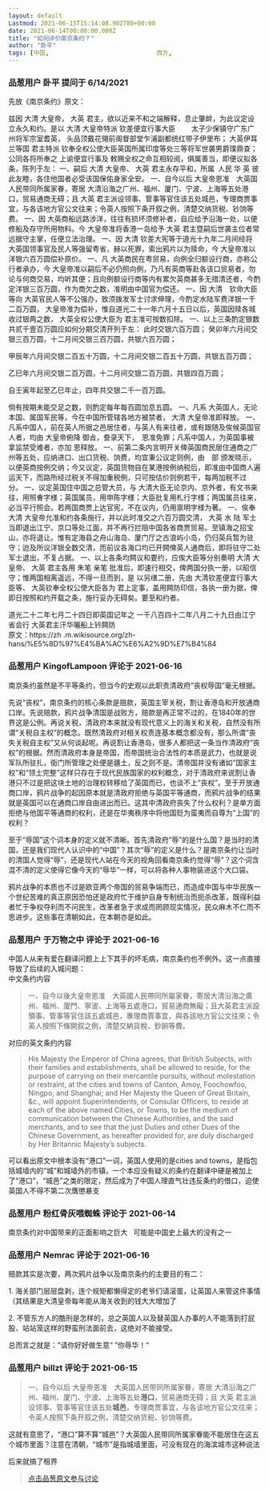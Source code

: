 ```yaml
---
layout: default
Lastmod: 2021-06-15T15:14:08.902788+00:00
date: 2021-06-14T00:00:00.000Z
title: "如何评价南京条约？"
author: "卧平"
tags: [中国,								西方,								如何评价X]
---
```



### 品葱用户 **卧平** 提问于 6/14/2021
    
先放《南京条约》原文：  
  
兹因 大清 大皇帝， 大英 君主，欲以近来不和之端解释，息止肇衅，为此议定设立永久和约。是以 大清 大皇帝特派 钦差便宜行事大臣　　 太子少保镇守广东广州将军宗室耆英， 头品顶戴花翎前阁督部堂乍浦副都统红带子伊里布； 大英伊耳兰等国 君主特派 钦奉全权公使大臣英国所属印度等处三等将军世袭男爵璞鼎查； 公同各将所奉之 上谕便宜行事及 敕赐全权之命互相较阅，俱属善当，即便议拟各条，陈列于左： 一、嗣后 大清 大皇帝、 大英 君主永存平和，所属 人民 华 英 彼此友睦，各住他国者必受该国保佑身家全安。 一、自今以后 大皇帝恩准　大英国人民带同所属家眷，寄居 大清沿海之广州、福州、厦门、宁波、上海等五处港口，贸易通商无碍；且 大英 君主派设领事、管事等官住该五处城邑，专理商贾事宜，与各该地方官公文往来；令英人按照下条开叙之例，清楚交纳货税、钞饷等费。 一、因 大英商船远路涉洋，往往有损坏须修补者，自应给予沿海一处，以便修船及存守所用物料。今 大皇帝准将香港一岛给予 大英 君主暨嗣后世袭主位者常远据守主掌，任便立法治理。 一、因 大清 钦差大宪等于道光十九年二月间经将 大英国领事官及民人等强留粤省，赫以死罪，索出鸦片以为赎命，今 大皇帝准以洋银六百万圆偿补原价。 一、凡 大英商民在粤贸易，向例全归额设行商，亦称公行者承办，今 大皇帝准以嗣后不必仍照向例，乃凡有英商等赴各该口贸易者，勿论与何商交易，均听其便；且向例额设行商等内有累欠英商甚多无措清还者，今酌定洋银三百万圆，作为商欠之数，准明由中国官为偿还。 一、因 大清　钦命大臣等向 大英官民人等不公强办，致须拨发军士讨求伸理，今酌定水陆军费洋银一千二百万圆， 大皇帝准为偿补，惟自道光二十一年六月十五日以后，英国因赎各城收过银两之数， 大英全权公使大臣为 君主准可按数扣除。 一、以上三条酌定银数共贰千壹百万圆应如何分期交清开列于左： 此时交银六百万圆； 癸卯年六月间交银三百万圆，十二月间交银三百万圆，共银六百万圆；  
  
甲辰年六月间交银二百五十万圆，十二月间交银二百五十万圆，共银五百万圆；  
  
乙巳年六月间交银二百万圆，十二月间交银二百万圆，共银四百万圆；  
  
自壬寅年起至乙巳年止，四年共交银二千一百万圆。  
  
倘有按期未能交足之数，则酌定每年每百圆加息五圆。 一、凡系 大英国人，无论本国、属国军民等，今在中国所管辖各地方被禁者， 大清 大皇帝准即释放。 一、凡系中国人，前在英人所据之邑居住者，与英人有来往者，或有跟随及俟候英国官人者，均由 大皇帝俯降 御㫖，誊录天下，　恩准免罪；凡系中国人，为英国事被拿监禁受难者，亦加 恩释放。 一、前第二条内言明开关俾英国商民居住通商之广州等五处，应纳进口、出口货税、饷费，均宜秉公议定则例，由　部 颁发晓示，以便英商按例交纳；今又议定，英国货物自在某港按例纳税后，即准由中国商人遍运天下，而路所经过税关不得加重税例，只可按估价则例若干，每两加税不过　分。 一、议定英国住中国之总管大员，与 大清大臣无论京内、京外者，有文书来往，用照㑹字様；英国属员，用申陈字様；大臣批复用札行字様；两国属员往来，必当平行照会。若两国商贾上达官宪，不在议内，仍用禀明字様为著。 一、俟奉 大清 大皇帝允准和约各条施行，并以此时准交之六百万圆交清， 大英 水 陆 军士当即退出江宁、京口等处江面，并不再行拦阻中国各省商贾贸易。至镇海之招宝山，亦将退让。惟有定海县之舟山海岛、厦门厅之古浪屿小岛，仍归英兵暂为驻守；迨及所议洋银全数交清，而前议各海口均已开闗俾英人通商后，即将驻守二处军士退出，不复占据。 一、以上各条均闗议和要约，应俟大臣等分别奏明 大清 大皇帝、 大英 君主各用 朱笔 亲笔 批准后，即速行相交，俾两国分执一册，以昭信守；惟两国相离遥远，不得一旦而到，是 以另缮二册，先由 大清钦差便宜行事大臣等、 大英钦奉全权公使大臣各为 君上定事，盖用闗防印信，各执一册为据，俾即日按照和约开载之条，施行妥办无碍矣。要至和约者。  
  
道光二十二年七月二十四日即英国记年之 一千八百四十二年八月二十九日由江宁省会行 大英君主汗华囇船上钤闗防   
原文：https://zh .m.wikisource.org/zh-hans/%E5%8D%97%E4%BA%AC%E6%A2%9D%E7%B4%84
    
                

### 品葱用户 **KingofLampoon** 评论于 2021-06-16
        
南京条约虽然是不平等条约，但当今的史观以此职责清政府“丧权辱国”毫无根据。  
  
先说“丧权”，南京条约的核心条款是赔款，英国主宰关税，割让香港岛和开放通商口岸。先说赔款，鸦片战争清国是战败方，赔款是再正常不过的，在1840年的世界这是公例。再说关税，清政府本来就没有现代意义上的海关和关税，自然没有所谓“关税自主权”的概念。既然清政府对相关权责连基本概念都没有，那么所谓“丧失关税自主权”又从何谈起呢。再说割让香港岛，很多人都把这一条当作清政府“丧权”的根据。然而清政府本身是帝国，而帝国统治合法性的本质是武力，也就是说军队所驻扎，衙门所管理之处便是疆土，反之则不是。清帝国并没有诸如“国家主权”和“领土完整”这样只存在于现代民族国家的权利概念，对于清政府来说割让香港只不过是把这块土地的治理权转移给了英国而已，也谈不上“丧权”。至于开放通商口岸，鸦片战争的起因原本就是清政府拒绝与英国平等通商，而鸦片战争的结果就是英国可以在通商口岸自由进出而已。这其中清政府丧失了什么权利？是单方面拒绝与他国平等通商的权利，还是在华夷秩序中将他国贬为蛮夷而自尊为“上国”的权利？  
  
至于“辱国”这个词本身的定义就不清晰。首先清政府“辱”的是什么国？是当时的清国，还是我们现代人认识中的“中国”？其次“辱”的定义是什么？是南京条约让当时的清国人觉得“辱”，还是现代人站在今天的视角回看南京条约觉得“辱”？这个词含混不清的定义使得它像今天的“辱华”一样，可以将各种人事物装进这个大口袋。  
  
鸦片战争的本质也不过是欧亚两个帝国的贸易争端而已，而造成中国与中华民族一个世纪苦难的真正原因恐怕还是政府忙于维护自身专制统治而扼杀改革，既得利益者忙于争权夺利而不问民生，改革者急于求成而罔顾现实情况，民众麻木不仁而不思进步。这些事在清朝如此，在本朝亦是如此。
        
                

### 品葱用户 **于万物之中** 评论于 2021-06-16
        
中国人从来有爱在翻译问题上上下其手的坏毛病，南京条约也不例外。这一点直接导致了后续的入城问题：  
中文条约内容  

> 一、自今以後大皇帝恩准　大英國人民帶同所屬家眷，寄居大清沿海之廣州、福州、廈門、寧波、上海等五處港口，貿易通商無礙；且大英君主派設領事、管事等官住該五處城邑，專理商賈事宜，與各該地方官公文往來；令英人按照下條開叙之例，清楚交納貨稅、鈔餉等費。

  
对应的英文条约内容  

> His Majesty the Emperor of China agrees, that British Subjects, with their families and establishments, shall be allowed to reside, for the purpose of carrying on their mercantile pursuits, without molestation or restraint, at the cities and towns of Canton, Amoy, Foochowfoo, Ningpo, and Shanghai; and Her Majesty the Queen of Great Britain, &c., will appoint Superintendents, or Consular Officers, to reside at each of the above named Cities, or Towns, to be the medium of communication between the Chinese Authorities, and the said merchants, and to see that the just Duties and other Dues of the Chinese Government, as hereafter provided for, are duly discharged by Her Britannic Majesty’s subjects.

  
  
可以看出原文中根本没有“港口”一词，英国人使用的是cities and towns，是指包括城墙内的“城”和城墙外的市镇，一个本应没有疑义的条约在翻译中硬是被加上了“港口”，“城邑”之类的限定，然后成为了中国人理直气壮违反条约的借口，迫使英国人不得不第二次膺懲暴支
        
                

### 品葱用户 **粉红骨灰喂蜘蛛** 评论于 2021-06-14
        
南京条约对中国带来的正面影响之巨大   可能是中国史上最大的没有之一
        
                

### 品葱用户 **Nemrac** 评论于 2021-06-16
        
赔款其实是次要，两次鸦片战争以及南京条约的主要目的有二：  
  
1\. 海关部门层层盘剥，连个规矩都懒得定的老爷们请滚蛋，让英国人来管这件事情（其结果是大清皇帝每年能从海关收到的钱大大增加了  
  
2\. 不管东方人的酷刑是怎样的，总之英国人以及替英国人办事的人不能落到打屁股、站站笼这样的野蛮刑法面前去，这绝对不能接受。  
  
总而言之就是：”请你好好做生意“ ”你辱华！“
        
                

### 品葱用户 **billzt** 评论于 2021-06-15
        
> 一、自今以后 大皇帝恩准　大英国人民带同所属家眷，寄居 大清沿海之广州、福州、厦门、宁波、上海等五处**港口**，贸易通商无碍；且 大英 君主派设领事、管事等官住该五处**城邑**，专理商贾事宜，与各该地方官公文往来；令英人按照下条开叙之例，清楚交纳货税、钞饷等费。 

  
  
这就有意思了，“港口”算不算“城邑”？大英国人民带同所属家眷能不能居住在这五个城市里面？注意在清朝，“城市”是指城墙里面，可没有现在的海滨城市这种说法  
  
后来就搞了租界
        
                





> [点击品葱原文参与讨论](https://pincong.rocks/question/39484)

